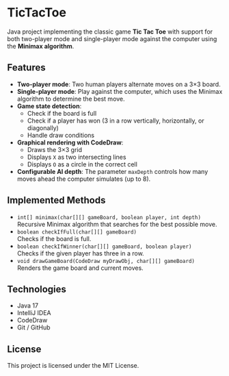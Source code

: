 # TicTacToe

Java project implementing the classic game **Tic Tac Toe** with support for both two-player mode and single-player mode against the computer using the **Minimax algorithm**.  

## Features
- **Two-player mode**: Two human players alternate moves on a 3×3 board.
- **Single-player mode**: Play against the computer, which uses the Minimax algorithm to determine the best move.
- **Game state detection**:
  - Check if the board is full
  - Check if a player has won (3 in a row vertically, horizontally, or diagonally)
  - Handle draw conditions
- **Graphical rendering with CodeDraw**:
  - Draws the 3×3 grid
  - Displays `X` as two intersecting lines
  - Displays `O` as a circle in the correct cell
- **Configurable AI depth**: The parameter `maxDepth` controls how many moves ahead the computer simulates (up to 8).

## Implemented Methods
- `int[] minimax(char[][] gameBoard, boolean player, int depth)`  
  Recursive Minimax algorithm that searches for the best possible move.  
- `boolean checkIfFull(char[][] gameBoard)`  
  Checks if the board is full.
- `boolean checkIfWinner(char[][] gameBoard, boolean player)`  
  Checks if the given player has three in a row.
- `void drawGameBoard(CodeDraw myDrawObj, char[][] gameBoard)`  
  Renders the game board and current moves.

## Technologies
- Java 17
- IntelliJ IDEA
- CodeDraw
- Git / GitHub

## License
This project is licensed under the MIT License. 
